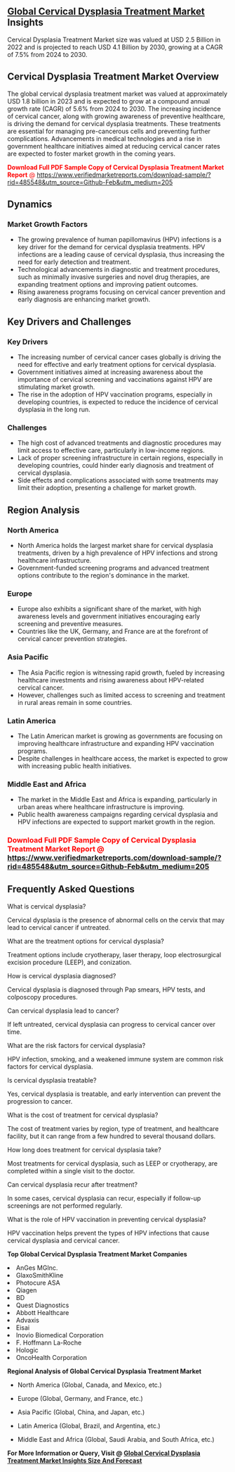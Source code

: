 <h2><a href="https://www.verifiedmarketreports.com/download-sample/?rid=485548&amp;utm_source=Github&amp;utm_medium=205" target="_blank">Global Cervical Dysplasia Treatment Market</a> Insights</h2><p>Cervical Dysplasia Treatment Market size was valued at USD 2.5 Billion in 2022 and is projected to reach USD 4.1 Billion by 2030, growing at a CAGR of 7.5% from 2024 to 2030.</p><p> <h2>Cervical Dysplasia Treatment Market Overview</h2> <p>The global cervical dysplasia treatment market was valued at approximately USD 1.8 billion in 2023 and is expected to grow at a compound annual growth rate (CAGR) of 5.6% from 2024 to 2030. The increasing incidence of cervical cancer, along with growing awareness of preventive healthcare, is driving the demand for cervical dysplasia treatments. These treatments are essential for managing pre-cancerous cells and preventing further complications. Advancements in medical technologies and a rise in government healthcare initiatives aimed at reducing cervical cancer rates are expected to foster market growth in the coming years.</p> <p><p><span class=""><span style="color: #ff0000;"><strong>Download Full PDF Sample Copy of Cervical Dysplasia Treatment Market Report</strong> @ </span><a href="https://www.verifiedmarketreports.com/download-sample/?rid=485548&amp;utm_source=Github-Feb&amp;utm_medium=205" target="_blank">https://www.verifiedmarketreports.com/download-sample/?rid=485548&amp;utm_source=Github-Feb&amp;utm_medium=205</a></span></p></p> <h2>Dynamics</h2> <h3>Market Growth Factors</h3> <ul> <li>The growing prevalence of human papillomavirus (HPV) infections is a key driver for the demand for cervical dysplasia treatments. HPV infections are a leading cause of cervical dysplasia, thus increasing the need for early detection and treatment.</li> <li>Technological advancements in diagnostic and treatment procedures, such as minimally invasive surgeries and novel drug therapies, are expanding treatment options and improving patient outcomes.</li> <li>Rising awareness programs focusing on cervical cancer prevention and early diagnosis are enhancing market growth.</li> </ul> <h2>Key Drivers and Challenges</h2> <h3>Key Drivers</h3> <ul> <li>The increasing number of cervical cancer cases globally is driving the need for effective and early treatment options for cervical dysplasia.</li> <li>Government initiatives aimed at increasing awareness about the importance of cervical screening and vaccinations against HPV are stimulating market growth.</li> <li>The rise in the adoption of HPV vaccination programs, especially in developing countries, is expected to reduce the incidence of cervical dysplasia in the long run.</li> </ul> <h3>Challenges</h3> <ul> <li>The high cost of advanced treatments and diagnostic procedures may limit access to effective care, particularly in low-income regions.</li> <li>Lack of proper screening infrastructure in certain regions, especially in developing countries, could hinder early diagnosis and treatment of cervical dysplasia.</li> <li>Side effects and complications associated with some treatments may limit their adoption, presenting a challenge for market growth.</li> </ul> <h2>Region Analysis</h2> <h3>North America</h3> <ul> <li>North America holds the largest market share for cervical dysplasia treatments, driven by a high prevalence of HPV infections and strong healthcare infrastructure.</li> <li>Government-funded screening programs and advanced treatment options contribute to the region's dominance in the market.</li> </ul> <h3>Europe</h3> <ul> <li>Europe also exhibits a significant share of the market, with high awareness levels and government initiatives encouraging early screening and preventive measures.</li> <li>Countries like the UK, Germany, and France are at the forefront of cervical cancer prevention strategies.</li> </ul> <h3>Asia Pacific</h3> <ul> <li>The Asia Pacific region is witnessing rapid growth, fueled by increasing healthcare investments and rising awareness about HPV-related cervical cancer.</li> <li>However, challenges such as limited access to screening and treatment in rural areas remain in some countries.</li> </ul> <h3>Latin America</h3> <ul> <li>The Latin American market is growing as governments are focusing on improving healthcare infrastructure and expanding HPV vaccination programs.</li> <li>Despite challenges in healthcare access, the market is expected to grow with increasing public health initiatives.</li> </ul> <h3>Middle East and Africa</h3> <ul> <li>The market in the Middle East and Africa is expanding, particularly in urban areas where healthcare infrastructure is improving.</li> <li>Public health awareness campaigns regarding cervical dysplasia and HPV infections are expected to support market growth in the region.</li> </ul> <h3><p><span class=""><span style="color: #ff0000;"><strong>Download Full PDF Sample Copy of Cervical Dysplasia Treatment Market Report</strong> @ </span><a href="https://www.verifiedmarketreports.com/download-sample/?rid=485548&amp;utm_source=Github-Feb&amp;utm_medium=205" target="_blank">https://www.verifiedmarketreports.com/download-sample/?rid=485548&amp;utm_source=Github-Feb&amp;utm_medium=205</a></span></p></h3> <h2>Frequently Asked Questions</h2> <p>What is cervical dysplasia? </p> <p>Cervical dysplasia is the presence of abnormal cells on the cervix that may lead to cervical cancer if untreated.</p> <p>What are the treatment options for cervical dysplasia? </p> <p>Treatment options include cryotherapy, laser therapy, loop electrosurgical excision procedure (LEEP), and conization.</p> <p>How is cervical dysplasia diagnosed? </p> <p>Cervical dysplasia is diagnosed through Pap smears, HPV tests, and colposcopy procedures.</p> <p>Can cervical dysplasia lead to cancer? </p> <p>If left untreated, cervical dysplasia can progress to cervical cancer over time.</p> <p>What are the risk factors for cervical dysplasia? </p> <p>HPV infection, smoking, and a weakened immune system are common risk factors for cervical dysplasia.</p> <p>Is cervical dysplasia treatable? </p> <p>Yes, cervical dysplasia is treatable, and early intervention can prevent the progression to cancer.</p> <p>What is the cost of treatment for cervical dysplasia? </p> <p>The cost of treatment varies by region, type of treatment, and healthcare facility, but it can range from a few hundred to several thousand dollars.</p> <p>How long does treatment for cervical dysplasia take? </p> <p>Most treatments for cervical dysplasia, such as LEEP or cryotherapy, are completed within a single visit to the doctor.</p> <p>Can cervical dysplasia recur after treatment? </p> <p>In some cases, cervical dysplasia can recur, especially if follow-up screenings are not performed regularly.</p> <p>What is the role of HPV vaccination in preventing cervical dysplasia? </p> <p>HPV vaccination helps prevent the types of HPV infections that cause cervical dysplasia and cervical cancer.</p> </p><p><strong>Top Global Cervical Dysplasia Treatment Market Companies</strong></p><div data-test-id=""><p><li>AnGes MGInc.</li><li> GlaxoSmithKline</li><li> Photocure ASA</li><li> Qiagen</li><li> BD</li><li> Quest Diagnostics</li><li> Abbott Healthcare</li><li> Advaxis</li><li> Eisai</li><li> Inovio Biomedical Corporation</li><li> F. Hoffmann La-Roche</li><li> Hologic</li><li> OncoHealth Corporation</li></p><div><strong>Regional Analysis of&nbsp;Global Cervical Dysplasia Treatment Market</strong></div><ul><li dir="ltr"><p dir="ltr">North America&nbsp;(Global, Canada, and Mexico, etc.)</p></li><li dir="ltr"><p dir="ltr">Europe (Global, Germany, and France, etc.)</p></li><li dir="ltr"><p dir="ltr">Asia Pacific&nbsp;(Global, China, and Japan, etc.)</p></li><li dir="ltr"><p dir="ltr">Latin America&nbsp;(Global, Brazil, and Argentina, etc.)</p></li><li dir="ltr">Middle East and Africa&nbsp;(Global, Saudi Arabia, and South Africa, etc.)</li></ul><p><strong>For More Information or Query, Visit @&nbsp;</strong><strong><a href="https://www.verifiedmarketreports.com/product/cervical-dysplasia-treatment-market-size-and-forecast/?utm_source=Github&amp;utm_medium=205" target="_blank">Global Cervical Dysplasia Treatment Market Insights Size And Forecast</a></strong></p></div>
